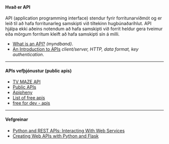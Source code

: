 #### Hvað er API
API (application programming interface) stendur fyrir forritunarviðmót og er leið til að hafa forritunarleg samskipti við tiltekinn hugbúnaðaríhlut. API hjálpa ekki aðeins notendum að hafa samskipti við forrit heldur gera tveimur eða mörgum forritum kleift að hafa samskipti sín á milli.  

- [What is an API?](https://www.youtube.com/watch?v=s7wmiS2mSXY) _(myndband)_.
- [An Introduction to APIs](https://zapier.com/learn/apis/chapter-1-introduction-to-apis/)  _client/server, HTTP, data format, key authentication_.

---

#### APIs vefþjónustur (public apis)

- [TV MAZE API](https://www.tvmaze.com/api)
- [Public APIs](https://github.com/public-apis/public-apis)
- [Apipheny](https://apipheny.io/free-api/)
- [List of free apis](https://mixedanalytics.com/blog/list-actually-free-open-no-auth-needed-apis/)
- [free for dev - apis](https://github.com/ripienaar/free-for-dev#apis-data-and-ml)

---

#### Vefgreinar 
* [Python and REST APIs: Interacting With Web Services](https://realpython.com/api-integration-in-python/)
* [Creating Web APIs with Python and Flask](https://programminghistorian.org/en/lessons/creating-apis-with-python-and-flask)
